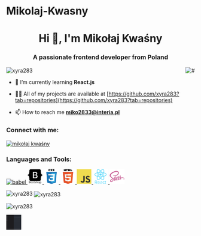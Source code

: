 # Mikolaj-Kwasny
<h1 align="center">Hi 👋, I'm Mikołaj Kwaśny</h1>
<h3 align="center">A passionate frontend developer from Poland</h3>
 <img align="right" src="https://media.tenor.com/NOYF3f82b_gAAAAC/programmer.gif" alt="#" />
<p align="left"> <img src="https://komarev.com/ghpvc/?username=xyra283&label=Profile%20views&color=0e75b6&style=flat" alt="xyra283" /> </p>

- 🌱 I’m currently learning **React.js**

- 👨‍💻 All of my projects are available at [https://github.com/xyra283?tab=repositories](https://github.com/xyra283?tab=repositories)

- 📫 How to reach me **miko2833@interia.pl**



<h3 align="left">Connect with me:</h3>
<p align="left">
<a href="https://fb.com/mikołaj kwaśny" target="blank"><img align="center" src="https://raw.githubusercontent.com/rahuldkjain/github-profile-readme-generator/master/src/images/icons/Social/facebook.svg" alt="mikołaj kwaśny" height="30" width="40" /></a>
</p>

<h3 align="left">Languages and Tools:</h3>
<p align="left"> <a href="https://babeljs.io/" target="_blank" rel="noreferrer"> <img src="https://www.vectorlogo.zone/logos/babeljs/babeljs-icon.svg" alt="babel" width="40" height="40"/> </a> <a href="https://getbootstrap.com" target="_blank" rel="noreferrer"> <img src="https://raw.githubusercontent.com/devicons/devicon/master/icons/bootstrap/bootstrap-plain-wordmark.svg" alt="bootstrap" width="40" height="40"/> </a> <a href="https://www.w3schools.com/css/" target="_blank" rel="noreferrer"> <img src="https://raw.githubusercontent.com/devicons/devicon/master/icons/css3/css3-original-wordmark.svg" alt="css3" width="40" height="40"/> </a> <a href="https://www.w3.org/html/" target="_blank" rel="noreferrer"> <img src="https://raw.githubusercontent.com/devicons/devicon/master/icons/html5/html5-original-wordmark.svg" alt="html5" width="40" height="40"/> </a> <a href="https://developer.mozilla.org/en-US/docs/Web/JavaScript" target="_blank" rel="noreferrer"> <img src="https://raw.githubusercontent.com/devicons/devicon/master/icons/javascript/javascript-original.svg" alt="javascript" width="40" height="40"/> </a> <a href="https://reactjs.org/" target="_blank" rel="noreferrer"> <img src="https://raw.githubusercontent.com/devicons/devicon/master/icons/react/react-original-wordmark.svg" alt="react" width="40" height="40"/> </a> <a href="https://sass-lang.com" target="_blank" rel="noreferrer"> <img src="https://raw.githubusercontent.com/devicons/devicon/master/icons/sass/sass-original.svg" alt="sass" width="40" height="40"/> </a> </p>

<p><img align="left" src="https://github-readme-stats.vercel.app/api/top-langs?username=xyra283&show_icons=true&theme=cobalt&locale=en&layout=compact" alt="xyra283" /></p>

<p>&nbsp;<img align="center" src="https://github-readme-stats.vercel.app/api?username=xyra283&show_icons=true&locale=en" alt="xyra283" /></p>

<p><img align="center" src="https://github-readme-streak-stats.herokuapp.com/?user=xyra283&" alt="xyra283" /></p>

<img src="Animation.gif" width="40" height="40" />

